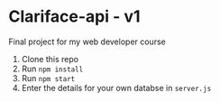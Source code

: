 # Clariface-api - v1
Final project for my web developer course

1. Clone this repo
2. Run `npm install`
3. Run `npm start`
4. Enter the details for your own databse in `server.js`
